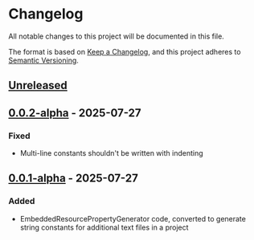 # Changelog

All notable changes to this project will be documented in this file.

The format is based on [Keep a Changelog](https://keepachangelog.com/en/1.1.0/),
and this project adheres to [Semantic Versioning](https://semver.org/spec/v2.0.0.html).

## [Unreleased]

## [0.0.2-alpha] - 2025-07-27

### Fixed
- Multi-line constants shouldn't be written with indenting

## [0.0.1-alpha] - 2025-07-27

### Added
- EmbeddedResourcePropertyGenerator code, converted to generate string constants for additional text files in a project

[Unreleased]: https://github.com/datacute/AdditionalTextConstantGenerator/compare/0.0.2-alpha...develop
[0.0.2-alpha]: https://github.com/datacute/AdditionalTextConstantGenerator/releases/tag/0.0.2-alpha
[0.0.1-alpha]: https://github.com/datacute/AdditionalTextConstantGenerator/releases/tag/0.0.1-alpha
